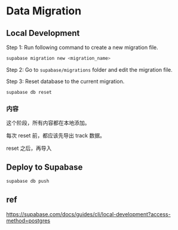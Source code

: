 # Data Migration

## Local Development

Step 1: Run following command to create a new migration file.

```bash
supabase migration new <migration_name>
```

Step 2: Go to `supabase/migrations` folder and edit the migration file.

Step 3: Reset database to the current migration.

```bash
supabase db reset
```

### 内容

这个阶段，所有内容都在本地添加。

每次 reset 前，都应该先导出 track 数据。

reset 之后，再导入

## Deploy to Supabase

```bash
supabase db push
```

## ref

<https://supabase.com/docs/guides/cli/local-development?access-method=postgres>
